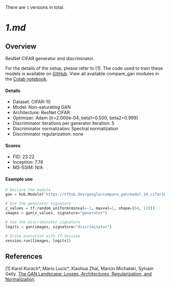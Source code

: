 There are `1` versions in total.

# _1.md_
## Overview

ResNet CIFAR generator and discriminator.

For the details of the setup, please refer to [1].
The code used to train these models is available on
[GitHub](https://github.com/google/compare_gan).
View all available compare_gan modules in the [Colab notebook](https://colab.research.google.com/github/google/compare_gan/blob/v2/compare_gan/src/tfhub_models.ipynb).

#### Details

* Dataset: CIFAR-10
* Model: Non-saturating GAN
* Architecture: ResNet CIFAR
* Optimizer: Adam (lr=2.000e-04, beta1=0.500, beta2=0.999)
* Discriminator iterations per generator iteration: 5
* Discriminator normalizaton: Spectral normalization
* Discriminator regularization: none

#### Scores

* FID: 23.22
* Inception: 7.74
* MS-SSIM: N/A

#### Example use
```python
# Declare the module
gan = hub.Module("https://tfhub.dev/google/compare_gan/model_14_cifar10_resnet_cifar/1")

# Use the generator signature
z_values = tf.random_uniform(minval=-1, maxval=1, shape=[64, 128])
images = gan(z_values, signature="generator")

# Use the discriminator signature
logits = gan(images, signature="discriminator")

# Drive execution with tf.Session
session.run([images, logits])
```

## References

[1] Karol Kurach*, Mario Lucic*, Xiaohua Zhai, Marcin Michalski, Sylvain Gelly.
[The GAN Landscape: Losses, Architectures, Regularization, and Normalization](https://arxiv.org/abs/1807.04720).
